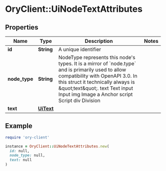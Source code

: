 # OryClient::UiNodeTextAttributes

## Properties

| Name | Type | Description | Notes |
| ---- | ---- | ----------- | ----- |
| **id** | **String** | A unique identifier |  |
| **node_type** | **String** | NodeType represents this node&#39;s types. It is a mirror of &#x60;node.type&#x60; and is primarily used to allow compatibility with OpenAPI 3.0.  In this struct it technically always is \&quot;text\&quot;. text Text input Input img Image a Anchor script Script div Division |  |
| **text** | [**UiText**](UiText.md) |  |  |

## Example

```ruby
require 'ory-client'

instance = OryClient::UiNodeTextAttributes.new(
  id: null,
  node_type: null,
  text: null
)
```

